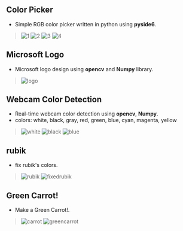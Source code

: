 ## Color Picker
- Simple RGB color picker written in python using **pyside6**.
> ![1](https://user-images.githubusercontent.com/77120507/147837677-588b6ca0-cfb2-4125-8a20-9db309bb2700.jpg)
![2](https://user-images.githubusercontent.com/77120507/147837680-5d23293c-1bad-4cea-8caf-09a4288cc611.jpg)
![3](https://user-images.githubusercontent.com/77120507/147837704-f776d146-3fe8-4ee8-8faf-30cf5f729bd0.jpg)
![4](https://user-images.githubusercontent.com/77120507/147837706-1c98dbeb-ad9a-491a-9151-c3b0c7f2d77c.jpg)

## Microsoft Logo
- Microsoft logo design using **opencv** and **Numpy** library.
> ![logo](https://user-images.githubusercontent.com/77120507/147837437-0de8f08c-b9f3-4190-a41c-7f00567d9f7d.jpg)

## Webcam Color Detection
- Real-time webcam color detection using **opencv**, **Numpy**.
- colors: white, black, gray, red, green, blue, cyan, magenta, yellow
> ![white](https://user-images.githubusercontent.com/77120507/147850115-b905efa3-ef5e-43f6-8ace-eed936d91f16.jpg)
![black](https://user-images.githubusercontent.com/77120507/147850120-0df2e6a8-0a0d-409d-b605-f26060be2922.jpg)
![blue](https://user-images.githubusercontent.com/77120507/147850122-13f93da3-852e-48fc-a6b1-31f4502bb535.jpg)

## rubik
- fix rubik's colors.
> ![rubik](https://user-images.githubusercontent.com/77120507/147837451-1d71140a-61b5-4520-a76a-18f27c0f7868.jpg)
![fixedrubik](https://user-images.githubusercontent.com/77120507/147837452-8f8bb9f4-64bb-4e83-aa25-521d3b05660d.jpg)

## Green Carrot!
- Make a Green Carrot!.
> ![carrot](https://user-images.githubusercontent.com/77120507/147837455-120e8ea0-0647-44fb-9a56-36ec5fde35be.jpg)
![greencarrot](https://user-images.githubusercontent.com/77120507/147837457-39db67be-70f6-4273-909a-01746bac98da.jpg)
